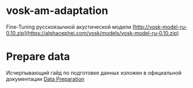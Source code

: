 # vosk-am-adaptation

Fine-Tuning русскоязычной акустической модели [http://vosk-model-ru-0.10.zip](https://alphacephei.com/vosk/models/vosk-model-ru-0.10.zip)

# Prepare data
Исчерпывающий гайд по подготовке данных изложен в официальной документации [Data Preparation](https://kaldi-asr.org/doc/data_prep.html)
